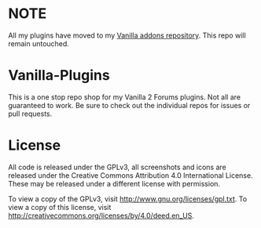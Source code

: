 NOTE
====
All my plugins have moved to my [Vanilla addons repository](http://www.github.com/hgtonight/Vanilla-Addons). This repo will remain untouched.

Vanilla-Plugins
===============
This is a one stop repo shop for my Vanilla 2 Forums plugins. Not all are guaranteed to work. Be sure to check out the individual repos for issues or pull requests.

License
=======
All code is released under the GPLv3, all screenshots and icons are released under the Creative Commons Attribution 4.0 International License. These may be released under a different license with permission.

To view a copy of the GPLv3, visit http://www.gnu.org/licenses/gpl.txt.
To view a copy of this license, visit http://creativecommons.org/licenses/by/4.0/deed.en_US.


